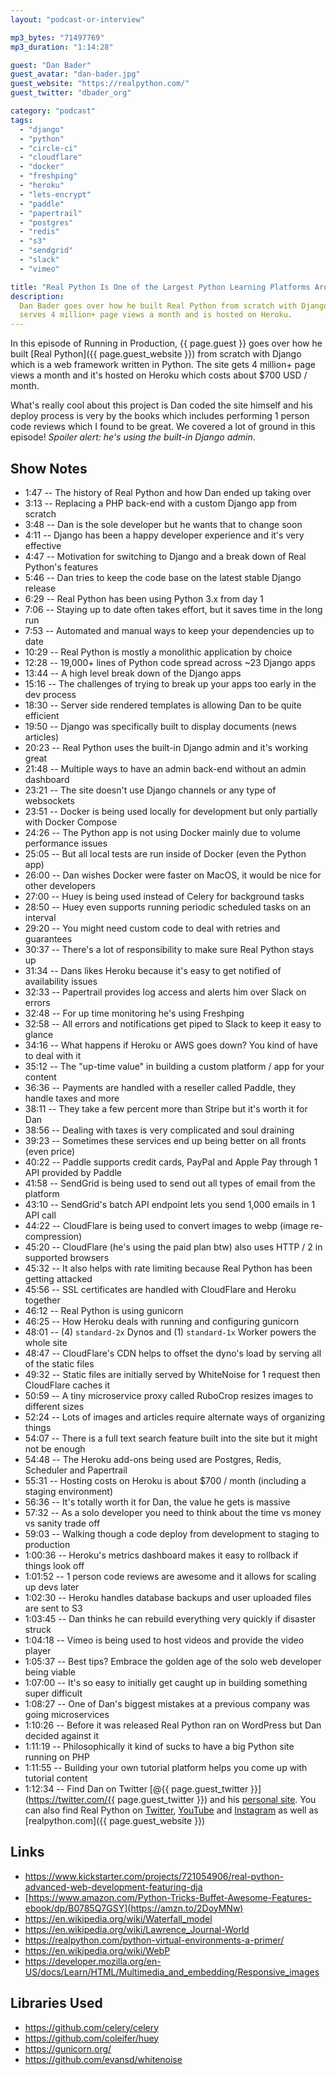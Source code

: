 ```yaml
---
layout: "podcast-or-interview"

mp3_bytes: "71497769"
mp3_duration: "1:14:28"

guest: "Dan Bader"
guest_avatar: "dan-bader.jpg"
guest_website: "https://realpython.com/"
guest_twitter: "dbader_org"

category: "podcast"
tags:
  - "django"
  - "python"
  - "circle-ci"
  - "cloudflare"
  - "docker"
  - "freshping"
  - "heroku"
  - "lets-encrypt"
  - "paddle"
  - "papertrail"
  - "postgres"
  - "redis"
  - "s3"
  - "sendgrid"
  - "slack"
  - "vimeo"

title: "Real Python Is One of the Largest Python Learning Platforms Around"
description:
  Dan Bader goes over how he built Real Python from scratch with Django. It
  serves 4 million+ page views a month and is hosted on Heroku.
---
```


In this episode of Running in Production, {{ page.guest }} goes over how he
built [Real Python]({{ page.guest_website }}) from scratch with Django which is
a web framework written in Python. The site gets 4 million+ page views a month
and it's hosted on Heroku which costs about $700 USD / month.

What's really cool about this project is Dan coded the site himself and his
deploy process is very by the books which includes performing 1 person code
reviews which I found to be great. We covered a lot of ground in this episode!
*Spoiler alert: he's using the built-in Django admin*.

## Show Notes

- 1:47 -- The history of Real Python and how Dan ended up taking over
- 3:13 -- Replacing a PHP back-end with a custom Django app from scratch
- 3:48 -- Dan is the sole developer but he wants that to change soon
- 4:11 -- Django has been a happy developer experience and it's very effective
- 4:47 -- Motivation for switching to Django and a break down of Real Python's features
- 5:46 -- Dan tries to keep the code base on the latest stable Django release
- 6:29 -- Real Python has been using Python 3.x from day 1
- 7:06 -- Staying up to date often takes effort, but it saves time in the long run
- 7:53 -- Automated and manual ways to keep your dependencies up to date
- 10:29 -- Real Python is mostly a monolithic application by choice
- 12:28 -- 19,000+ lines of Python code spread across ~23 Django apps
- 13:44 -- A high level break down of the Django apps
- 15:16 -- The challenges of trying to break up your apps too early in the dev process
- 18:30 -- Server side rendered templates is allowing Dan to be quite efficient
- 19:50 -- Django was specifically built to display documents (news articles)
- 20:23 -- Real Python uses the built-in Django admin and it's working great
- 21:48 -- Multiple ways to have an admin back-end without an admin dashboard
- 23:21 -- The site doesn't use Django channels or any type of websockets
- 23:51 -- Docker is being used locally for development but only partially with Docker Compose
- 24:26 -- The Python app is not using Docker mainly due to volume performance issues
- 25:05 -- But all local tests are run inside of Docker (even the Python app)
- 26:00 -- Dan wishes Docker were faster on MacOS, it would be nice for other developers
- 27:00 -- Huey is being used instead of Celery for background tasks
- 28:50 -- Huey even supports running periodic scheduled tasks on an interval
- 29:20 -- You might need custom code to deal with retries and guarantees
- 30:37 -- There's a lot of responsibility to make sure Real Python stays up
- 31:34 -- Dans likes Heroku because it's easy to get notified of availability issues
- 32:33 -- Papertrail provides log access and alerts him over Slack on errors
- 32:48 -- For up time monitoring he's using Freshping
- 32:58 -- All errors and notifications get piped to Slack to keep it easy to glance
- 34:16 -- What happens if Heroku or AWS goes down? You kind of have to deal with it
- 35:12 -- The "up-time value" in building a custom platform / app for your content
- 36:36 -- Payments are handled with a reseller called Paddle, they handle taxes and more
- 38:11 -- They take a few percent more than Stripe but it's worth it for Dan
- 38:56 -- Dealing with taxes is very complicated and soul draining
- 39:23 -- Sometimes these services end up being better on all fronts (even price)
- 40:22 -- Paddle supports credit cards, PayPal and Apple Pay through 1 API provided by Paddle
- 41:58 -- SendGrid is being used to send out all types of email from the platform
- 43:10 -- SendGrid's batch API endpoint lets you send 1,000 emails in 1 API call
- 44:22 -- CloudFlare is being used to convert images to webp (image re-compression)
- 45:20 -- CloudFlare (he's using the paid plan btw) also uses HTTP / 2 in supported browsers
- 45:32 -- It also helps with rate limiting because Real Python has been getting attacked
- 45:56 -- SSL certificates are handled with CloudFlare and Heroku together
- 46:12 -- Real Python is using gunicorn
- 46:25 -- How Heroku deals with running and configuring gunicorn
- 48:01 -- (4) `standard-2x` Dynos and (1) `standard-1x` Worker powers the whole site
- 48:47 -- CloudFlare's CDN helps to offset the dyno's load by serving all of the static files
- 49:32 -- Static files are initially served by WhiteNoise for 1 request then CloudFlare caches it
- 50:59 -- A tiny microservice proxy called RuboCrop resizes images to different sizes
- 52:24 -- Lots of images and articles require alternate ways of organizing things
- 54:07 -- There is a full text search feature built into the site but it might not be enough
- 54:48 -- The Heroku add-ons being used are Postgres, Redis, Scheduler and Papertrail
- 55:31 -- Hosting costs on Heroku is about $700 / month (including a staging environment)
- 56:36 -- It's totally worth it for Dan, the value he gets is massive
- 57:32 -- As a solo developer you need to think about the time vs money vs sanity trade off
- 59:03 -- Walking though a code deploy from development to staging to production
- 1:00:36 -- Heroku's metrics dashboard makes it easy to rollback if things look off
- 1:01:52 -- 1 person code reviews are awesome and it allows for scaling up devs later
- 1:02:30 -- Heroku handles database backups and user uploaded files are sent to S3
- 1:03:45 -- Dan thinks he can rebuild everything very quickly if disaster struck
- 1:04:18 -- Vimeo is being used to host videos and provide the video player
- 1:05:37 -- Best tips? Embrace the golden age of the solo web developer being viable
- 1:07:00 -- It's so easy to initially get caught up in building something super difficult
- 1:08:27 -- One of Dan's biggest mistakes at a previous company was going microservices
- 1:10:26 -- Before it was released Real Python ran on WordPress but Dan decided against it
- 1:11:19 -- Philosophically it kind of sucks to have a big Python site running on PHP
- 1:11:55 -- Building your own tutorial platform helps you come up with tutorial content
- 1:12:34 -- Find Dan on Twitter [@{{ page.guest_twitter }}](https://twitter.com/{{ page.guest_twitter }}) and his [personal site](https://dbader.org/). You can also find Real Python on [Twitter](https://twitter.com/realpython), [YouTube](https://www.youtube.com/channel/UCI0vQvr9aFn27yR6Ej6n5UA) and [Instagram](https://www.instagram.com/realpython/) as well as [realpython.com]({{ page.guest_website }})

## Links

- <https://www.kickstarter.com/projects/721054906/real-python-advanced-web-development-featuring-dja>
- [https://www.amazon.com/Python-Tricks-Buffet-Awesome-Features-ebook/dp/B0785Q7GSY](https://amzn.to/2DoyMNw)
- <https://en.wikipedia.org/wiki/Waterfall_model>
- <https://en.wikipedia.org/wiki/Lawrence_Journal-World>
- <https://realpython.com/python-virtual-environments-a-primer/>
- <https://en.wikipedia.org/wiki/WebP>
- <https://developer.mozilla.org/en-US/docs/Learn/HTML/Multimedia_and_embedding/Responsive_images>

## Libraries Used

- <https://github.com/celery/celery>
- <https://github.com/coleifer/huey>
- <https://gunicorn.org/>
- <https://github.com/evansd/whitenoise>
